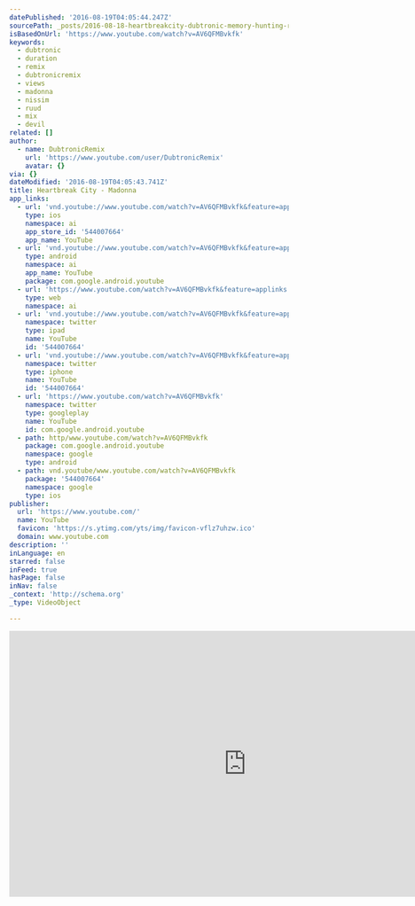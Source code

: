 ```yaml
---
datePublished: '2016-08-19T04:05:44.247Z'
sourcePath: _posts/2016-08-18-heartbreakcity-dubtronic-memory-hunting-remix.md
isBasedOnUrl: 'https://www.youtube.com/watch?v=AV6QFMBvkfk'
keywords:
  - dubtronic
  - duration
  - remix
  - dubtronicremix
  - views
  - madonna
  - nissim
  - ruud
  - mix
  - devil
related: []
author:
  - name: DubtronicRemix
    url: 'https://www.youtube.com/user/DubtronicRemix'
    avatar: {}
via: {}
dateModified: '2016-08-19T04:05:43.741Z'
title: Heartbreak City - Madonna
app_links:
  - url: 'vnd.youtube://www.youtube.com/watch?v=AV6QFMBvkfk&feature=applinks'
    type: ios
    namespace: ai
    app_store_id: '544007664'
    app_name: YouTube
  - url: 'vnd.youtube://www.youtube.com/watch?v=AV6QFMBvkfk&feature=applinks'
    type: android
    namespace: ai
    app_name: YouTube
    package: com.google.android.youtube
  - url: 'https://www.youtube.com/watch?v=AV6QFMBvkfk&feature=applinks'
    type: web
    namespace: ai
  - url: 'vnd.youtube://www.youtube.com/watch?v=AV6QFMBvkfk&feature=applinks'
    namespace: twitter
    type: ipad
    name: YouTube
    id: '544007664'
  - url: 'vnd.youtube://www.youtube.com/watch?v=AV6QFMBvkfk&feature=applinks'
    namespace: twitter
    type: iphone
    name: YouTube
    id: '544007664'
  - url: 'https://www.youtube.com/watch?v=AV6QFMBvkfk'
    namespace: twitter
    type: googleplay
    name: YouTube
    id: com.google.android.youtube
  - path: http/www.youtube.com/watch?v=AV6QFMBvkfk
    package: com.google.android.youtube
    namespace: google
    type: android
  - path: vnd.youtube/www.youtube.com/watch?v=AV6QFMBvkfk
    package: '544007664'
    namespace: google
    type: ios
publisher:
  url: 'https://www.youtube.com/'
  name: YouTube
  favicon: 'https://s.ytimg.com/yts/img/favicon-vflz7uhzw.ico'
  domain: www.youtube.com
description: ''
inLanguage: en
starred: false
inFeed: true
hasPage: false
inNav: false
_context: 'http://schema.org'
_type: VideoObject

---
```

<iframe src="https://cdn.embedly.com/widgets/media.html?src=https%3A%2F%2Fwww.youtube.com%2Fembed%2FAV6QFMBvkfk%3Ffeature%3Doembed&amp;url=http%3A%2F%2Fwww.youtube.com%2Fwatch%3Fv%3DAV6QFMBvkfk&amp;image=https%3A%2F%2Fi.ytimg.com%2Fvi%2FAV6QFMBvkfk%2Fhqdefault.jpg&amp;key=b7d04c9b404c499eba89ee7072e1c4f7&amp;type=text%2Fhtml&amp;schema=youtube" width="854" height="480" scrolling="no" frameborder="0" allowfullscreen="" style=""></iframe>